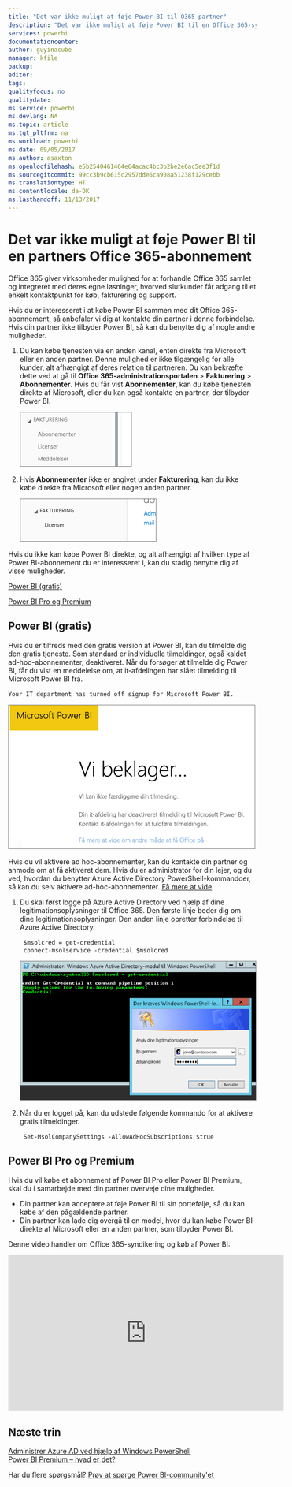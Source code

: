 ```yaml
---
title: "Det var ikke muligt at føje Power BI til O365-partner"
description: "Det var ikke muligt at føje Power BI til en Office 365-syndikeringspartner. Den syndikerede model er en indkøbsmodel, der bruges af Office 365."
services: powerbi
documentationcenter: 
author: guyinacube
manager: kfile
backup: 
editor: 
tags: 
qualityfocus: no
qualitydate: 
ms.service: powerbi
ms.devlang: NA
ms.topic: article
ms.tgt_pltfrm: na
ms.workload: powerbi
ms.date: 09/05/2017
ms.author: asaxton
ms.openlocfilehash: e5b2540461464e64acac4bc3b2be2e6ac5ee3f1d
ms.sourcegitcommit: 99cc3b9cb615c2957dde6ca908a51238f129cebb
ms.translationtype: HT
ms.contentlocale: da-DK
ms.lasthandoff: 11/13/2017
---
```

# <a name="unable-to-add-power-bi-to-office-365-partner-subscription"></a>Det var ikke muligt at føje Power BI til en partners Office 365-abonnement
Office 365 giver virksomheder mulighed for at forhandle Office 365 samlet og integreret med deres egne løsninger, hvorved slutkunder får adgang til et enkelt kontaktpunkt for køb, fakturering og support.

Hvis du er interesseret i at købe Power BI sammen med dit Office 365-abonnement, så anbefaler vi dig at kontakte din partner i denne forbindelse. Hvis din partner ikke tilbyder Power BI, så kan du benytte dig af nogle andre muligheder.

1. Du kan købe tjenesten via en anden kanal, enten direkte fra Microsoft eller en anden partner. Denne mulighed er ikke tilgængelig for alle kunder, alt afhængigt af deres relation til partneren. Du kan bekræfte dette ved at gå til **Office 365-administrationsportalen** > **Fakturering** > **Abonnementer**. Hvis du får vist **Abonnementer**, kan du købe tjenesten direkte af Microsoft, eller du kan også kontakte en partner, der tilbyder Power BI.
   
    ![](media/service-admin-syndication-partner/billingsub.png)
2. Hvis **Abonnementer** ikke er angivet under **Fakturering**, kan du ikke købe direkte fra Microsoft eller nogen anden partner. 
   
   ![](media/service-admin-syndication-partner/billing.png)

Hvis du ikke kan købe Power BI direkte, og alt afhængigt af hvilken type af Power BI-abonnement du er interesseret i, kan du stadig benytte dig af visse muligheder.

[Power BI (gratis)](#power-bi-free)

[Power BI Pro og Premium](#power-bi-pro)

## <a name="power-bi-free"></a>Power BI (gratis)
Hvis du er tilfreds med den gratis version af Power BI, kan du tilmelde dig den gratis tjeneste. Som standard er individuelle tilmeldinger, også kaldet ad-hoc-abonnementer, deaktiveret. Når du forsøger at tilmelde dig Power BI, får du vist en meddelelse om, at it-afdelingen har slået tilmelding til Microsoft Power BI fra.

    Your IT department has turned off signup for Microsoft Power BI.

![](media/service-admin-syndication-partner/sorry.png)

Hvis du vil aktivere ad hoc-abonnementer, kan du kontakte din partner og anmode om at få aktiveret dem. Hvis du er administrator for din lejer, og du ved, hvordan du benytter Azure Active Directory PowerShell-kommandoer, så kan du selv aktivere ad-hoc-abonnementer. [Få mere at vide](https://technet.microsoft.com/library/jj151815.aspx)

1. Du skal først logge på Azure Active Directory ved hjælp af dine legitimationsoplysninger til Office 365. Den første linje beder dig om dine legitimationsoplysninger. Den anden linje opretter forbindelse til Azure Active Directory.
   
        $msolcred = get-credential
        connect-msolservice -credential $msolcred
   
    ![](media/service-admin-syndication-partner/aad-signin.png)
2. Når du er logget på, kan du udstede følgende kommando for at aktivere gratis tilmeldinger.
   
        Set-MsolCompanySettings -AllowAdHocSubscriptions $true

## <a name="power-bi-pro-and-premium"></a>Power BI Pro og Premium
Hvis du vil købe et abonnement af Power BI Pro eller Power BI Premium, skal du i samarbejde med din partner overveje dine muligheder.

* Din partner kan acceptere at føje Power BI til sin portefølje, så du kan købe af den pågældende partner.
* Din partner kan lade dig overgå til en model, hvor du kan købe Power BI direkte af Microsoft eller en anden partner, som tilbyder Power BI.

Denne video handler om Office 365-syndikering og køb af Power BI:

<iframe width="560" height="315" src="https://www.youtube.com/embed/C357phT94A8" frameborder="0" allowfullscreen></iframe>

## <a name="next-steps"></a>Næste trin
[Administrer Azure AD ved hjælp af Windows PowerShell](https://technet.microsoft.com/library/jj151815.aspx)  
[Power BI Premium – hvad er det?](service-premium.md)

Har du flere spørgsmål? [Prøv at spørge Power BI-community'et](http://community.powerbi.com/)

